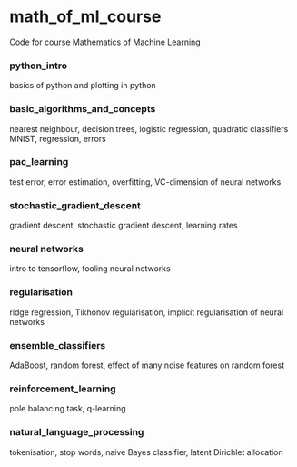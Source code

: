 # math_of_ml_course
Code for course Mathematics of Machine Learning

### python_intro
basics of python and plotting in python

### basic_algorithms_and_concepts
nearest neighbour, decision trees, logistic regression, quadratic classifiers
MNIST, regression, errors

### pac_learning
test error, error estimation, overfitting, VC-dimension of neural networks

### stochastic_gradient_descent
gradient descent, stochastic gradient descent, learning rates

### neural networks
intro to tensorflow, fooling neural networks

### regularisation
ridge regression, Tikhonov regularisation, implicit regularisation of neural networks 

### ensemble_classifiers
AdaBoost, random forest, effect of many noise features on random forest

### reinforcement_learning
pole balancing task, q-learning

### natural_language_processing
tokenisation, stop words, naive Bayes classifier, latent Dirichlet allocation

